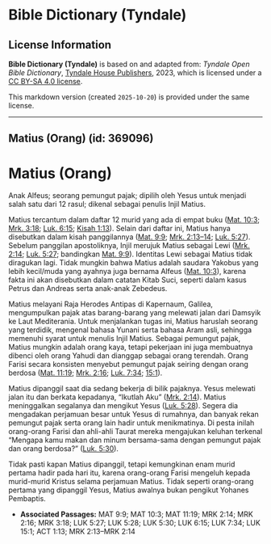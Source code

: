 # Bible Dictionary (Tyndale)

## License Information

**Bible Dictionary (Tyndale)** is based on and adapted from: _Tyndale Open Bible Dictionary_, [Tyndale House Publishers](https://tyndaleopenresources.com/), 2023, which is licensed under a [CC BY-SA 4.0 license](https://creativecommons.org/licenses/by-sa/4.0/legalcode.en).

This markdown version (created `2025-10-20`) is provided under the same license.



--------------------------------

## Matius (Orang) (id: 369096)

Matius (Orang)
==============

Anak Alfeus; seorang pemungut pajak; dipilih oleh Yesus untuk menjadi salah satu dari 12 rasul; dikenal sebagai penulis Injil Matius.

Matius tercantum dalam daftar 12 murid yang ada di empat buku ([Mat. 10:3](https://ref.ly/Matt10:3); [Mrk. 3:18](https://ref.ly/Mark3:18); [Luk. 6:15](https://ref.ly/Luke6:15); [Kisah 1:13](https://ref.ly/Acts1:13)). Selain dari daftar ini, Matius hanya disebutkan dalam kisah panggilannya ([Mat. 9:9](https://ref.ly/Matt9:9); [Mrk. 2:13–14](https://ref.ly/Mark2:13-Mark2:14); [Luk. 5:27](https://ref.ly/Luke5:27)). Sebelum panggilan apostoliknya, Injil merujuk Matius sebagai Lewi ([Mrk. 2:14](https://ref.ly/Mark2:14); [Luk. 5:27](https://ref.ly/Luke5:27); bandingkan [Mat. 9:9](https://ref.ly/Matt9:9)). Identitas Lewi sebagai Matius tidak diragukan lagi. Tidak mungkin bahwa Matius adalah saudara Yakobus yang lebih kecil/muda yang ayahnya juga bernama Alfeus ([Mat. 10:3](https://ref.ly/Matt10:3)), karena fakta ini akan disebutkan dalam catatan Kitab Suci, seperti dalam kasus Petrus dan Andreas serta anak\-anak Zebedeus.

Matius melayani Raja Herodes Antipas di Kapernaum, Galilea, mengumpulkan pajak atas barang\-barang yang melewati jalan dari Damsyik ke Laut Mediterania. Untuk menjalankan tugas ini, Matius haruslah seorang yang terdidik, mengenal bahasa Yunani serta bahasa Aram asli, sehingga memenuhi syarat untuk menulis Injil Matius. Sebagai pemungut pajak, Matius mungkin adalah orang kaya, tetapi pekerjaan ini juga membuatnya dibenci oleh orang Yahudi dan dianggap sebagai orang terendah. Orang Farisi secara konsisten menyebut pemungut pajak seiring dengan orang berdosa ([Mat. 11:19](https://ref.ly/Matt11:19); [Mrk. 2:16](https://ref.ly/Mark2:16); [Luk. 7:34](https://ref.ly/Luke7:34); [15:1](https://ref.ly/Luke15:1)).

Matius dipanggil saat dia sedang bekerja di bilik pajaknya. Yesus melewati jalan itu dan berkata kepadanya, “Ikutlah Aku” ([Mrk. 2:14](https://ref.ly/Mark2:14)). Matius meninggalkan segalanya dan mengikut Yesus ([Luk. 5:28](https://ref.ly/Luke5:28)). Segera dia mengadakan perjamuan besar untuk Yesus di rumahnya, dan banyak rekan pemungut pajak serta orang lain hadir untuk menikmatinya. Di pesta inilah orang\-orang Farisi dan ahli\-ahli Taurat mereka mengajukan keluhan terkenal “Mengapa kamu makan dan minum bersama\-sama dengan pemungut pajak dan orang berdosa?” ([Luk. 5:30](https://ref.ly/Luke5:30)).

Tidak pasti kapan Matius dipanggil, tetapi kemungkinan enam murid pertama hadir pada hari itu, karena orang\-orang Farisi mengeluh kepada murid\-murid Kristus selama perjamuan Matius. Tidak seperti orang\-orang pertama yang dipanggil Yesus, Matius awalnya bukan pengikut Yohanes Pembaptis.

* **Associated Passages:** MAT 9:9; MAT 10:3; MAT 11:19; MRK 2:14; MRK 2:16; MRK 3:18; LUK 5:27; LUK 5:28; LUK 5:30; LUK 6:15; LUK 7:34; LUK 15:1; ACT 1:13; MRK 2:13–MRK 2:14

